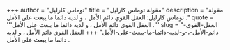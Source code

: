 +++
author = "توماس كارليل"
title = "مقولة توماس كارليل"
description = "مقولة توماس كارليل: العقل القوي دائم الأمل ، و لديه دائما ما يبعث على الأمل ."
quote = '''العقل القوي دائم الأمل ، و لديه دائما ما يبعث على الأمل .'''
slug = "العقل-القوي-دائم-الأمل-،-و-لديه-دائما-ما-يبعث-على-الأمل"
+++
العقل القوي دائم الأمل ، و لديه دائما ما يبعث على الأمل .

